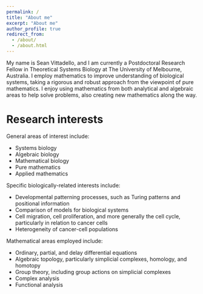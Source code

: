 ```yaml
---
permalink: /
title: "About me"
excerpt: "About me"
author_profile: true
redirect_from: 
  - /about/
  - /about.html
---
```


My name is Sean Vittadello, and I am currently a Postdoctoral Research Fellow in Theoretical Systems Biology at The University of Melbourne, Australia. I employ mathematics to improve understanding of biological systems, taking a rigorous and robust approach from the viewpoint of pure mathematics. I enjoy using mathematics from both analytical and algebraic areas to help solve problems, also creating new mathematics along the way.

Research interests
====
General areas of interest include:
- Systems biology
- Algebraic biology
- Mathematical biology
- Pure mathematics
- Applied mathematics

Specific biologically-related interests include:
- Developmental patterning processes, such as Turing patterns and positional information
- Comparison of models for biological systems
- Cell migration, cell proliferation, and more generally the cell cycle, particularly in relation to cancer cells
- Heterogeneity of cancer-cell populations

Mathematical areas employed include:
- Ordinary, partial, and delay differential equations
- Algebraic topology, particularly simplicial complexes, homology, and homotopy
- Group theory, including group actions on simplicial complexes
- Complex analysis
- Functional analysis


